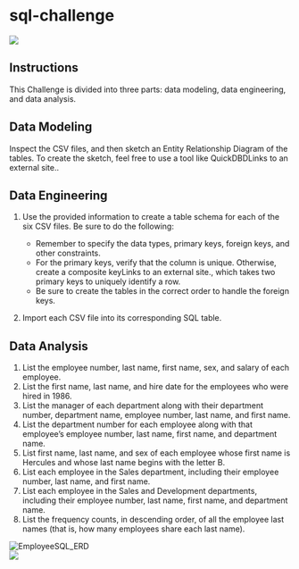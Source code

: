 # sql-challenge
<img src="https://capsule-render.vercel.app/api?type=waving&color=BDBDC8&height=150&section=header" />

## Instructions
This Challenge is divided into three parts: data modeling, data engineering, and data analysis.

## Data Modeling
Inspect the CSV files, and then sketch an Entity Relationship Diagram of the tables. To create the sketch, feel free to use a tool like QuickDBDLinks to an external site..

## Data Engineering
  1.  Use the provided information to create a table schema for each of the six CSV files. Be sure to do the following:
      - Remember to specify the data types, primary keys, foreign keys, and other constraints.
      - For the primary keys, verify that the column is unique. Otherwise, create a composite keyLinks to an external site., which takes two primary keys to uniquely identify a row.
      - Be sure to create the tables in the correct order to handle the foreign keys.

  3.  Import each CSV file into its corresponding SQL table.
     
## Data Analysis
  1. List the employee number, last name, first name, sex, and salary of each employee.
  2. List the first name, last name, and hire date for the employees who were hired in 1986.
  3. List the manager of each department along with their department number, department name, employee number, last name, and first name.
  4. List the department number for each employee along with that employee’s employee number, last name, first name, and department name.
  5. List first name, last name, and sex of each employee whose first name is Hercules and whose last name begins with the letter B.
  6. List each employee in the Sales department, including their employee number, last name, and first name.
  7. List each employee in the Sales and Development departments, including their employee number, last name, first name, and department name.
  8. List the frequency counts, in descending order, of all the employee last names (that is, how many employees share each last name).

![EmployeeSQL_ERD](https://github.com/tarsian/sql-challenge/assets/24801648/302a9a6d-c1b6-4b32-9489-b2a570952c89)  
<img src="https://capsule-render.vercel.app/api?type=waving&color=BDBDC8&height=150&section=footer" />
